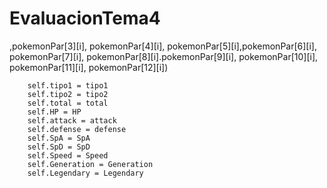 # EvaluacionTema4
,pokemonPar[3][i], pokemonPar[4][i], pokemonPar[5][i],pokemonPar[6][i], pokemonPar[7][i], pokemonPar[8][i].pokemonPar[9][i], pokemonPar[10][i], pokemonPar[11][i], pokemonPar[12][i])



        self.tipo1 = tipo1
        self.tipo2 = tipo2
        self.total = total
        self.HP = HP
        self.attack = attack
        self.defense = defense
        self.SpA = SpA
        self.SpD = SpD
        self.Speed = Speed
        self.Generation = Generation
        self.Legendary = Legendary